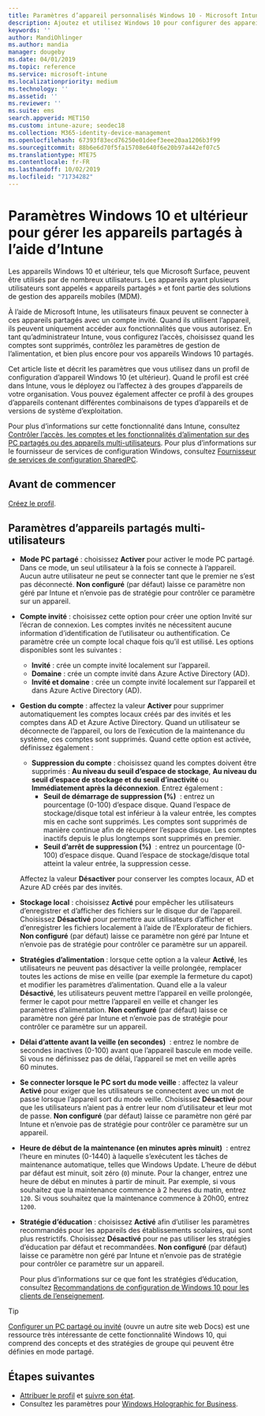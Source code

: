 ```yaml
---
title: Paramètres d’appareil personnalisés Windows 10 - Microsoft Intune - Azure | Microsoft Docs
description: Ajoutez et utilisez Windows 10 pour configurer des appareils qui sont partagés, ou utilisés par plusieurs utilisateurs dans Microsoft Intune. Découvrez la liste de tous les paramètres et leur fonction sur les appareils, notamment Microsoft Surface. Contrôlez les comptes invités, gérez les comptes et supprimez les comptes inactifs, autorisez ou empêchez l’enregistrement dans le stockage local, définissez les options d’alimentation et de mise en veille, choisissez quand les mises à jour sont installées, et utilisez des appareils dans des environnements de formation dans un profil de configuration d’appareil.
keywords: ''
author: MandiOhlinger
ms.author: mandia
manager: dougeby
ms.date: 04/01/2019
ms.topic: reference
ms.service: microsoft-intune
ms.localizationpriority: medium
ms.technology: ''
ms.assetid: ''
ms.reviewer: ''
ms.suite: ems
search.appverid: MET150
ms.custom: intune-azure; seodec18
ms.collection: M365-identity-device-management
ms.openlocfilehash: 67393f83ecd76250e01deef3eee20aa1206b3f99
ms.sourcegitcommit: 88b6e6d70f5fa15708e640f6e20b97a442ef07c5
ms.translationtype: MTE75
ms.contentlocale: fr-FR
ms.lasthandoff: 10/02/2019
ms.locfileid: "71734282"
---
```

# <a name="windows-10-and-later-settings-to-manage-shared-devices-using-intune"></a>Paramètres Windows 10 et ultérieur pour gérer les appareils partagés à l’aide d’Intune

Les appareils Windows 10 et ultérieur, tels que Microsoft Surface, peuvent être utilisés par de nombreux utilisateurs. Les appareils ayant plusieurs utilisateurs sont appelés « appareils partagés » et font partie des solutions de gestion des appareils mobiles (MDM).

À l’aide de Microsoft Intune, les utilisateurs finaux peuvent se connecter à ces appareils partagés avec un compte invité. Quand ils utilisent l’appareil, ils peuvent uniquement accéder aux fonctionnalités que vous autorisez. En tant qu’administrateur Intune, vous configurez l’accès, choisissez quand les comptes sont supprimés, contrôlez les paramètres de gestion de l’alimentation, et bien plus encore pour vos appareils Windows 10 partagés.

Cet article liste et décrit les paramètres que vous utilisez dans un profil de configuration d’appareil Windows 10 (et ultérieur). Quand le profil est créé dans Intune, vous le déployez ou l’affectez à des groupes d’appareils de votre organisation. Vous pouvez également affecter ce profil à des groupes d’appareils contenant différentes combinaisons de types d’appareils et de versions de système d’exploitation.

Pour plus d’informations sur cette fonctionnalité dans Intune, consultez [Contrôler l’accès, les comptes et les fonctionnalités d’alimentation sur des PC partagés ou des appareils multi-utilisateurs](shared-user-device-settings.md). Pour plus d’informations sur le fournisseur de services de configuration Windows, consultez [Fournisseur de services de configuration SharedPC](https://docs.microsoft.com/windows/client-management/mdm/sharedpc-csp).

## <a name="before-your-begin"></a>Avant de commencer

[Créez le profil](shared-user-device-settings.md).

## <a name="shared-multi-user-device-settings"></a>Paramètres d’appareils partagés multi-utilisateurs

- **Mode PC partagé** : choisissez **Activer** pour activer le mode PC partagé. Dans ce mode, un seul utilisateur à la fois se connecte à l’appareil. Aucun autre utilisateur ne peut se connecter tant que le premier ne s’est pas déconnecté. **Non configuré** (par défaut) laisse ce paramètre non géré par Intune et n’envoie pas de stratégie pour contrôler ce paramètre sur un appareil.
- **Compte invité** : choisissez cette option pour créer une option Invité sur l’écran de connexion. Les comptes invités ne nécessitent aucune information d’identification de l’utilisateur ou authentification. Ce paramètre crée un compte local chaque fois qu’il est utilisé. Les options disponibles sont les suivantes :
  - **Invité** : crée un compte invité localement sur l’appareil.
  - **Domaine** : crée un compte invité dans Azure Active Directory (AD).
  - **Invité et domaine** : crée un compte invité localement sur l’appareil et dans Azure Active Directory (AD).
- **Gestion du compte** : affectez la valeur **Activer** pour supprimer automatiquement les comptes locaux créés par des invités et les comptes dans AD et Azure Active Directory. Quand un utilisateur se déconnecte de l’appareil, ou lors de l’exécution de la maintenance du système, ces comptes sont supprimés. Quand cette option est activée, définissez également :
  - **Suppression du compte** : choisissez quand les comptes doivent être supprimés : **Au niveau du seuil d’espace de stockage**, **Au niveau du seuil d’espace de stockage et du seuil d’inactivité** ou **Immédiatement après la déconnexion**. Entrez également :
    - **Seuil de démarrage de suppression (%)**  : entrez un pourcentage (0-100) d’espace disque. Quand l’espace de stockage/disque total est inférieur à la valeur entrée, les comptes mis en cache sont supprimés. Les comptes sont supprimés de manière continue afin de récupérer l’espace disque. Les comptes inactifs depuis le plus longtemps sont supprimés en premier.
    - **Seuil d’arrêt de suppression (%)**  : entrez un pourcentage (0-100) d’espace disque. Quand l’espace de stockage/disque total atteint la valeur entrée, la suppression cesse.

  Affectez la valeur **Désactiver** pour conserver les comptes locaux, AD et Azure AD créés par des invités.

- **Stockage local** : choisissez **Activé** pour empêcher les utilisateurs d’enregistrer et d’afficher des fichiers sur le disque dur de l’appareil. Choisissez **Désactivé** pour permettre aux utilisateurs d’afficher et d’enregistrer les fichiers localement à l’aide de l’Explorateur de fichiers. **Non configuré** (par défaut) laisse ce paramètre non géré par Intune et n’envoie pas de stratégie pour contrôler ce paramètre sur un appareil.
- **Stratégies d’alimentation** : lorsque cette option a la valeur **Activé**, les utilisateurs ne peuvent pas désactiver la veille prolongée, remplacer toutes les actions de mise en veille (par exemple la fermeture du capot) et modifier les paramètres d’alimentation. Quand elle a la valeur **Désactivé**, les utilisateurs peuvent mettre l’appareil en veille prolongée, fermer le capot pour mettre l’appareil en veille et changer les paramètres d’alimentation. **Non configuré** (par défaut) laisse ce paramètre non géré par Intune et n’envoie pas de stratégie pour contrôler ce paramètre sur un appareil.
- **Délai d’attente avant la veille (en secondes)**  : entrez le nombre de secondes inactives (0-100) avant que l’appareil bascule en mode veille. Si vous ne définissez pas de délai, l’appareil se met en veille après 60 minutes.
- **Se connecter lorsque le PC sort du mode veille** : affectez la valeur **Activé** pour exiger que les utilisateurs se connectent avec un mot de passe lorsque l’appareil sort du mode veille. Choisissez **Désactivé** pour que les utilisateurs n’aient pas à entrer leur nom d’utilisateur et leur mot de passe. **Non configuré** (par défaut) laisse ce paramètre non géré par Intune et n’envoie pas de stratégie pour contrôler ce paramètre sur un appareil.
- **Heure de début de la maintenance (en minutes après minuit)**  : entrez l’heure en minutes (0-1440) à laquelle s’exécutent les tâches de maintenance automatique, telles que Windows Update. L’heure de début par défaut est minuit, soit zéro (`0`) minute. Pour la changer, entrez une heure de début en minutes à partir de minuit. Par exemple, si vous souhaitez que la maintenance commence à 2 heures du matin, entrez `120`. Si vous souhaitez que la maintenance commence à 20h00, entrez `1200`.
- **Stratégie d’éducation** : choisissez **Activé** afin d’utiliser les paramètres recommandés pour les appareils des établissements scolaires, qui sont plus restrictifs. Choisissez **Désactivé** pour ne pas utiliser les stratégies d’éducation par défaut et recommandées. **Non configuré** (par défaut) laisse ce paramètre non géré par Intune et n’envoie pas de stratégie pour contrôler ce paramètre sur un appareil.

  Pour plus d’informations sur ce que font les stratégies d’éducation, consultez [Recommandations de configuration de Windows 10 pour les clients de l’enseignement](https://docs.microsoft.com/education/windows/configure-windows-for-education).

> [!TIP]
> [Configurer un PC partagé ou invité](https://docs.microsoft.com/windows/configuration/set-up-shared-or-guest-pc) (ouvre un autre site web Docs) est une ressource très intéressante de cette fonctionnalité Windows 10, qui comprend des concepts et des stratégies de groupe qui peuvent être définies en mode partagé.

## <a name="next-steps"></a>Étapes suivantes

- [Attribuer le profil](device-profile-assign.md) et [suivre son état](device-profile-monitor.md).
- Consultez les paramètres pour [Windows Holographic for Business](shared-user-device-settings-windows-holographic.md).
